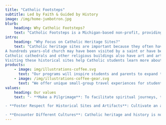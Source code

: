 ```yaml
---
title: "Catholic Footsteps"
subtitle: Led by Faith & Guided by History
image: /img/home-jumbotron.jpg
blurb:
    heading: Why Catholic Footsteps?
    text: "Catholic Footsteps is a Michigan-based non-profit, providing curated, all-inclusive, Catholic heritage travel experiences for students and their families. "
intro:
    heading: "Why Focus on Catholic Heritage Sites?"
    text: "Catholic heritage sites are important because they often have connections to important events or people in the history of the Catholic Church.
A hundreds years-old church may have been visited by a saint or have been the site of an important religious event.
Catholic cathedrals and other religious buildings also have art and artifacts that tell the story of the Catholic faith, its history, and its diverse communities.
Visiting these historical sites help Catholic students learn more about their heritage and feel connected to their faith."
products:
    - image: img/illustrations-coffee.svg
      text: "Our programs will inspire students and parents to expand their view of the global Catholic community and will provide additional context and color for Catholic teachings."
    - image: /img/illustrations-coffee-gear.svg
      text: "We offer unique small-group travel experiences for students with their parent or guardian, that are carefully curated and interactive."
values:
    heading: Our values
    text: "- **Make a Pilgrimage**: To facilitate spiritual journeys, to historical sites that are important to our Catholic faith. These trips are a way to deepen one's faith and connect with the spiritual history of the Church.

- **Foster Respect for Historical Sites and Artifacts**: Cultivate an appreciation for the preservation and respect of historical sites and artifacts that are important to our Catholic faith, such as churches, cathedrals, and religious artwork - because of their historical and spiritual significance.

- **Encounter Different Cultures**: Catholic heritage and history is not limited to one country or culture, it is a global heritage. We recognize that the Catholic faith has been lived out in many different ways throughout history and that by understanding and appreciating different cultural expressions of the faith, we can deepen our own understanding of our Catholic faith."
---
```


